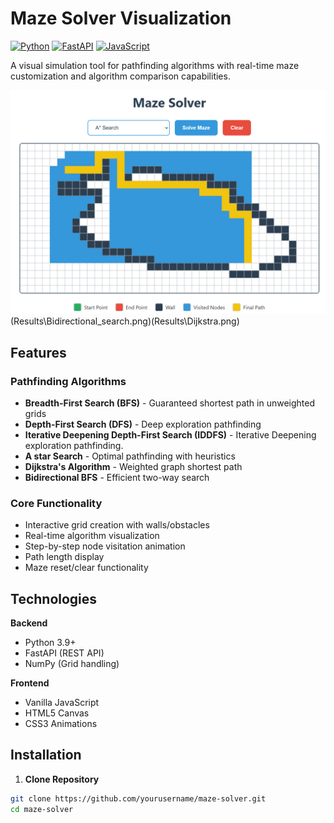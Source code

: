 # Maze Solver Visualization

[![Python](https://img.shields.io/badge/Python-3.9%2B-blue)](https://www.python.org/)
[![FastAPI](https://img.shields.io/badge/Framework-FastAPI-green)](https://fastapi.tiangolo.com/)
[![JavaScript](https://img.shields.io/badge/JavaScript-ES6%2B-yellow)](https://developer.mozilla.org/en-US/docs/Web/JavaScript)

A visual simulation tool for pathfinding algorithms with real-time maze customization and algorithm comparison capabilities.

![Maze Solver Demo](Results\A_star_search.png)(Results\Bidirectional_search.png)(Results\Dijkstra.png)

## Features

### Pathfinding Algorithms
- **Breadth-First Search (BFS)** - Guaranteed shortest path in unweighted grids
- **Depth-First Search (DFS)** - Deep exploration pathfinding
- **Iterative Deepening Depth-First Search (IDDFS)** - Iterative Deepening exploration pathfinding. 
- **A star Search** - Optimal pathfinding with heuristics
- **Dijkstra's Algorithm** - Weighted graph shortest path
- **Bidirectional BFS** - Efficient two-way search


### Core Functionality
- Interactive grid creation with walls/obstacles
- Real-time algorithm visualization
- Step-by-step node visitation animation
- Path length display
- Maze reset/clear functionality

## Technologies

**Backend**
- Python 3.9+
- FastAPI (REST API)
- NumPy (Grid handling)

**Frontend**
- Vanilla JavaScript
- HTML5 Canvas
- CSS3 Animations

## Installation

1. **Clone Repository**
```bash
git clone https://github.com/yourusername/maze-solver.git
cd maze-solver